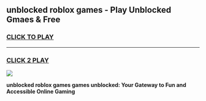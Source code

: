 
## unblocked roblox games - Play Unblocked Gmaes & Free
<h3>
<a href="https://premium.freeplayer.one?title=unblocked_roblox_games&ref=19F">CLICK TO PLAY</a></h3>
<hr>

<h3>
<a href="https://premium.freeplayer.one?title=unblocked_roblox_games&ref=19F">CLICK 2 PLAY</a>
  
</h3>

<a href="https://premium.freeplayer.one?title=unblocked_roblox_games&ref=19F/"><img src="https://clearcache.store/games.png"></a>


**unblocked roblox games games unblocked: Your Gateway to Fun and Accessible Online Gaming**
